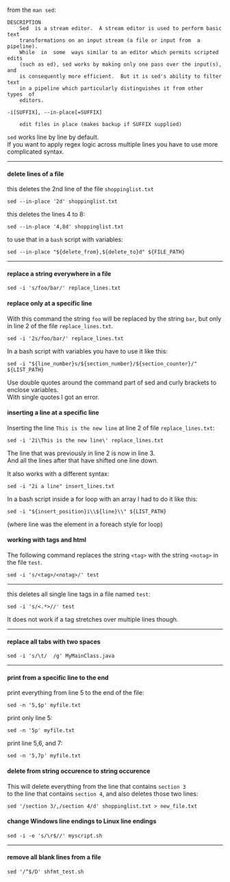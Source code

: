 from the `man sed`:
```
DESCRIPTION
    Sed  is a stream editor.  A stream editor is used to perform basic text
    transformations on an input stream (a file or input from  a  pipeline).
    While  in  some  ways similar to an editor which permits scripted edits
    (such as ed), sed works by making only one pass over the input(s),  and
    is consequently more efficient.  But it is sed's ability to filter text
    in a pipeline which particularly distinguishes it from other  types  of
    editors.
```


```
-i[SUFFIX], --in-place[=SUFFIX]

    edit files in place (makes backup if SUFFIX supplied)
```

`sed` works line by line by default.\
If you want to apply regex logic across multiple lines you have to use more complicated syntax.

---
#### delete lines of a file
this deletes the 2nd line of the file `shoppinglist.txt`
```
sed --in-place '2d' shoppinglist.txt
```
this deletes the lines 4 to 8:
```
sed --in-place '4,8d' shoppinglist.txt
```
to use that in a `bash` script with variables:
```
sed --in-place "${delete_from},${delete_to}d" ${FILE_PATH}
```
***
#### replace a string everywhere in a file
```
sed -i 's/foo/bar/' replace_lines.txt
```
#### replace only at a specific line

With this command the string `foo` will be replaced by the string `bar`, but only in line 2 of the file `replace_lines.txt`.
```
sed -i '2s/foo/bar/' replace_lines.txt
```

In a bash script with variables you have to use it like this:
```
sed -i "${line_number}s/${section_number}/${section_counter}/" ${LIST_PATH}
```
Use double quotes around the command part of sed and curly brackets to enclose variables.\
With single quotes I got an error.

#### inserting a line at a specific line
Inserting the line `This is the new line` at line 2 of file `replace_lines.txt`:
```
sed -i '2i\This is the new line\' replace_lines.txt
```
The line that was previously in line 2 is now in line 3.\
And all the lines after that have shifted one line down.

It also works with a different syntax:
```
sed -i "2i a line" insert_lines.txt
```

In a bash script inside a for loop with an array I had to do it like this:
```
sed -i "${insert_position}i\\${line}\\" ${LIST_PATH}
```
(where line was the element in a foreach style for loop)

#### working with tags and html
The following command replaces the string `<tag>` with the string `<notag>` in the file `test`.
```
sed -i 's/<tag>/<notag>/' test
```
***
this deletes all single line tags in a file named `test`:
```
sed -i 's/<.*>//' test
```
It does not work if a tag stretches over multiple lines though.

***

#### replace all tabs with two spaces

```
sed -i 's/\t/  /g' MyMainClass.java
```

***
#### print from a specific line to the end

print everything from line 5 to the end of the file:
```
sed -n '5,$p' myfile.txt
```

print only line 5:
```
sed -n '5p' myfile.txt
```

print line 5,6, and 7:
```
sed -n '5,7p' myfile.txt
```

#### delete from string occurence to string occurence

This will delete everything from the line that contains `section 3`\
to the line that contains `section 4`, and also deletes those two lines:
```
sed '/section 3/,/section 4/d' shoppinglist.txt > new_file.txt
```

#### change Windows line endings to Linux line endings

```
sed -i -e 's/\r$//' myscript.sh
```

***

#### remove all blank lines from a file

```
sed '/^$/D' shfmt_test.sh
```
